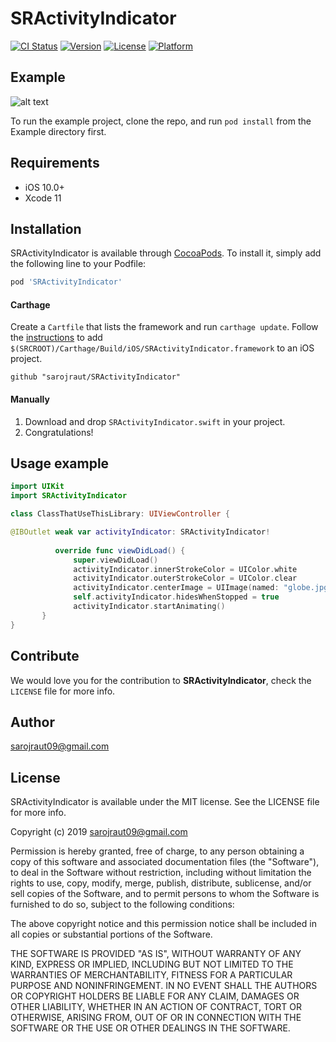 # SRActivityIndicator

[![CI Status](https://img.shields.io/travis/sarojraut/SRActivityIndicator.svg?style=flat)](https://travis-ci.org/sarojraut/SRActivityIndicator)
[![Version](https://img.shields.io/cocoapods/v/SRActivityIndicator.svg?style=flat)](https://cocoapods.org/pods/SRActivityIndicator)
[![License](https://img.shields.io/cocoapods/l/SRActivityIndicator.svg?style=flat)](https://cocoapods.org/pods/SRActivityIndicator)
[![Platform](https://img.shields.io/cocoapods/p/SRActivityIndicator.svg?style=flat)](https://cocoapods.org/pods/SRActivityIndicator)

## Example
![alt text](https://github.com/sarojraut/SRActivityIndicator/blob/master/ezgif.com-resize.gif)

To run the example project, clone the repo, and run `pod install` from the Example directory first.

## Requirements

- iOS 10.0+
- Xcode 11

## Installation

SRActivityIndicator is available through [CocoaPods](https://cocoapods.org). To install
it, simply add the following line to your Podfile:

```ruby
pod 'SRActivityIndicator'
```

#### Carthage
Create a `Cartfile` that lists the framework and run `carthage update`. Follow the [instructions](https://github.com/Carthage/Carthage#if-youre-building-for-ios) to add `$(SRCROOT)/Carthage/Build/iOS/SRActivityIndicator.framework` to an iOS project.

```
github "sarojraut/SRActivityIndicator"
```
#### Manually
1. Download and drop ```SRActivityIndicator.swift``` in your project.  
2. Congratulations!  

## Usage example

```swift
import UIKit
import SRActivityIndicator

class ClassThatUseThisLibrary: UIViewController {

@IBOutlet weak var activityIndicator: SRActivityIndicator!
          
          override func viewDidLoad() {
              super.viewDidLoad()
              activityIndicator.innerStrokeColor = UIColor.white
              activityIndicator.outerStrokeColor = UIColor.clear
              activityIndicator.centerImage = UIImage(named: "globe.jpg")!
              self.activityIndicator.hidesWhenStopped = true
              activityIndicator.startAnimating()
       }
}

```

## Contribute

We would love you for the contribution to **SRActivityIndicator**, check the ``LICENSE`` file for more info.
## Author

sarojraut09@gmail.com

## License

SRActivityIndicator is available under the MIT license. See the LICENSE file for more info.

Copyright (c) 2019 sarojraut09@gmail.com 

Permission is hereby granted, free of charge, to any person obtaining a copy
of this software and associated documentation files (the "Software"), to deal
in the Software without restriction, including without limitation the rights
to use, copy, modify, merge, publish, distribute, sublicense, and/or sell
copies of the Software, and to permit persons to whom the Software is
furnished to do so, subject to the following conditions:

The above copyright notice and this permission notice shall be included in
all copies or substantial portions of the Software.

THE SOFTWARE IS PROVIDED "AS IS", WITHOUT WARRANTY OF ANY KIND, EXPRESS OR
IMPLIED, INCLUDING BUT NOT LIMITED TO THE WARRANTIES OF MERCHANTABILITY,
FITNESS FOR A PARTICULAR PURPOSE AND NONINFRINGEMENT. IN NO EVENT SHALL THE
AUTHORS OR COPYRIGHT HOLDERS BE LIABLE FOR ANY CLAIM, DAMAGES OR OTHER
LIABILITY, WHETHER IN AN ACTION OF CONTRACT, TORT OR OTHERWISE, ARISING FROM,
OUT OF OR IN CONNECTION WITH THE SOFTWARE OR THE USE OR OTHER DEALINGS IN
THE SOFTWARE.
